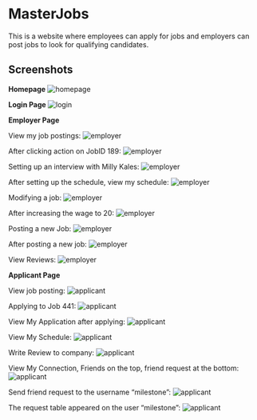 # MasterJobs

This is a website where employees can apply for jobs and employers can post jobs to look for qualifying candidates.

## Screenshots

**Homepage**
![homepage](https://github.com/e121016373/CS304/blob/master/screenshots/homepage.png)

**Login Page**
![login](https://github.com/e121016373/CS304/blob/master/screenshots/login.png)

**Employer Page**

View my job postings:
![employer](https://github.com/e121016373/CS304/blob/master/screenshots/employer1.png)

After clicking action on JobID 189:
![employer](https://github.com/e121016373/CS304/blob/master/screenshots/employer2.png)
 
Setting up an interview with Milly Kales:
![employer](https://github.com/e121016373/CS304/blob/master/screenshots/employer3.png)

After setting up the schedule, view my schedule: 
![employer](https://github.com/e121016373/CS304/blob/master/screenshots/employer4.png)
 
Modifying a job:
![employer](https://github.com/e121016373/CS304/blob/master/screenshots/employer5.png)
 
After increasing the wage to 20:
![employer](https://github.com/e121016373/CS304/blob/master/screenshots/employer6.png)

Posting a new Job:
![employer](https://github.com/e121016373/CS304/blob/master/screenshots/employer7.png)
 
After posting a new job:
![employer](https://github.com/e121016373/CS304/blob/master/screenshots/employer8.png)
 
View Reviews:
![employer](https://github.com/e121016373/CS304/blob/master/screenshots/employer9.png)
 

**Applicant Page**

View job posting:
![applicant](https://github.com/e121016373/CS304/blob/master/screenshots/applicant1.png)

Applying to Job 441:
![applicant](https://github.com/e121016373/CS304/blob/master/screenshots/applicant2.png)
 
View My Application after applying: 
![applicant](https://github.com/e121016373/CS304/blob/master/screenshots/applicant3.png)
 
View My Schedule: 
![applicant](https://github.com/e121016373/CS304/blob/master/screenshots/applicant4.png)

Write Review to company:
![applicant](https://github.com/e121016373/CS304/blob/master/screenshots/applicant5.png)
 
View My Connection, Friends on the top, friend request at the bottom: 
![applicant](https://github.com/e121016373/CS304/blob/master/screenshots/applicant6.png)
 
Send friend request to the username “milestone”:
![applicant](https://github.com/e121016373/CS304/blob/master/screenshots/applicant7.png)

The request table appeared on the user “milestone”:
![applicant](https://github.com/e121016373/CS304/blob/master/screenshots/applicant8.png)
